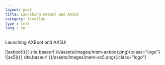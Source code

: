 ```yaml
---
layout: post
title: Launching AXBoot and AX5UI
category: timeline
type : left
lang : en
---
```


Launching AXBoot and AX5UI

![axboot]({{ site.baseurl }}/assets/images/mem-axboot.png){:class="logo"}
![ax5]({{ site.baseurl }}/assets/images/mem-ax5.png){:class="logo"}